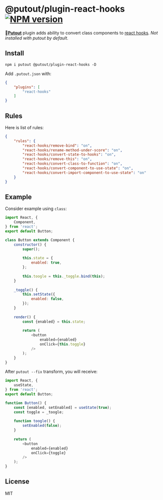 # @putout/plugin-react-hooks [![NPM version][NPMIMGURL]][NPMURL]

[NPMIMGURL]: https://img.shields.io/npm/v/@putout/plugin-react-hooks.svg?style=flat&longCache=true
[NPMURL]: https://npmjs.org/package/@putout/plugin-react-hooks"npm"

🐊[**Putout**](https://github.com/coderaiser/putout) plugin adds ability to convert class components to [react hooks](https://reactjs.org/docs/hooks-intro.html).
*Not installed with putout by default*.

## Install

```
npm i putout @putout/plugin-react-hooks -D
```

Add `.putout.json` with:

```json
{
    "plugins": [
        "react-hooks"
    ]
}
```

## Rules

Here is list of rules:

```json
{
    "rules": {
        "react-hooks/remove-bind": "on",
        "react-hooks/rename-method-under-score": "on",
        "react-hooks/convert-state-to-hooks": "on",
        "react-hooks/remove-this": "on",
        "react-hooks/convert-class-to-function": "on",
        "react-hooks/convert-component-to-use-state": "on",
        "react-hooks/convert-import-component-to-use-state": "on"
    }
}
```

## Example

Consider example using `class`:

```js
import React, {
    Component,
} from 'react';
export default Button;

class Button extends Component {
    constructor() {
        super();
        
        this.state = {
            enabled: true,
        };
        
        this.toogle = this._toggle.bind(this);
    }
    
    _toggle() {
        this.setState({
            enabled: false,
        });
    }
    
    render() {
        const {enabled} = this.state;
        
        return (
            <button
                enabled={enabled}
                onClick={this.toggle}
            />
        );
    }
}
```

After `putout --fix` transform, you will receive:

```js
import React, {
    useState,
} from 'react';
export default Button;

function Button() {
    const [enabled, setEnabled] = useState(true);
    const toggle = _toogle;
    
    function toogle() {
        setEnabled(false);
    }
    
    return (
        <button
            enabled={enabled}
            onClick={toggle}
        />
    );
}
```

## License

MIT
